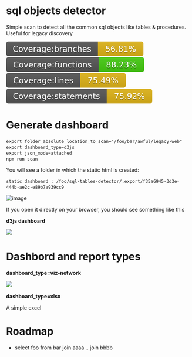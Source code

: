 # sql objects detector

Simple scan to detect all the common sql objects like tables & procedures. Useful for legacy discovery

![](./coverage/branches.svg) ![](./coverage/functions.svg) ![](./coverage/lines.svg) ![](./coverage/statements.svg)


# Generate dashboard

```
export folder_absolute_location_to_scan="/foo/bar/awful/legacy-web"
export dashboard_type=d3js
export json_mode=attached
npm run scan
```

You will see a folder in which the static html is created: 

```
static dashboard : /foo/sql-tables-detector/.export/f35a6945-3d3e-444b-ae2c-e89b7a939cc9 
```

![image](https://user-images.githubusercontent.com/3322836/232637813-8afdd2da-bddc-47ba-82fb-40a82509e50c.png)

If you open it directly on your browser, you should see something like this

**d3js dashboard**

<img src="https://user-images.githubusercontent.com/3322836/232638262-71e7e7c8-e47c-4547-999f-6e0984ebec8b.png" width=300>

# Dashbord and report types

**dashboard_type=viz-network**

<img src="https://user-images.githubusercontent.com/3322836/232638333-35ee8e20-2741-45f3-8f0f-5d4597c62c0d.png" width=300>

**dashboard_type=xlsx**

A simple excel

# Roadmap

- select foo from bar join aaaa .. join bbbb